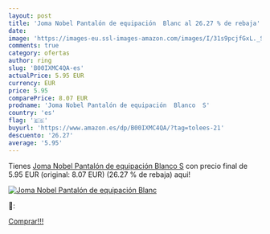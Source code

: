 ```yaml
---
layout: post
title: 'Joma Nobel Pantalón de equipación  Blanc al 26.27 % de rebaja'
date: 
image: 'https://images-eu.ssl-images-amazon.com/images/I/31s9pcjfGxL._SL200_.jpg'
comments: true
category: ofertas
author: ring
slug: 'B00IXMC4QA-es'
actualPrice: 5.95 EUR
currency: EUR
price: 5.95
comparePrice: 8.07 EUR
prodname: 'Joma Nobel Pantalón de equipación  Blanco  S'
country: 'es'
flag: '🇪🇸'
buyurl: 'https://www.amazon.es/dp/B00IXMC4QA/?tag=tolees-21'
descuento: '26.27'
average: '5.95'
---
```


Tienes [Joma Nobel Pantalón de equipación  Blanco  S](https://www.amazon.es/dp/B00IXMC4QA/?tag=tolees-21) con precio final de  5.95 EUR (original: 8.07 EUR) (26.27 %  de rebaja) aqui!

[![Joma Nobel Pantalón de equipación  Blanc](https://images-eu.ssl-images-amazon.com/images/I/31s9pcjfGxL._SL200_.jpg)](https://www.amazon.es/dp/B00IXMC4QA/?tag=tolees-21)

🔎:


[Comprar!!!](https://www.amazon.es/dp/B00IXMC4QA/?tag=tolees-21)
